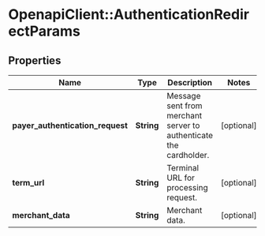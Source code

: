 # OpenapiClient::AuthenticationRedirectParams

## Properties
Name | Type | Description | Notes
------------ | ------------- | ------------- | -------------
**payer_authentication_request** | **String** | Message sent from merchant server to authenticate the cardholder. | [optional] 
**term_url** | **String** | Terminal URL for processing request. | [optional] 
**merchant_data** | **String** | Merchant data. | [optional] 


